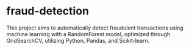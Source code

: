 # fraud-detection
This project aims to automatically detect fraudulent transactions using machine learning with a RandomForest model, optimized through GridSearchCV, utilizing Python, Pandas, and Scikit-learn.
